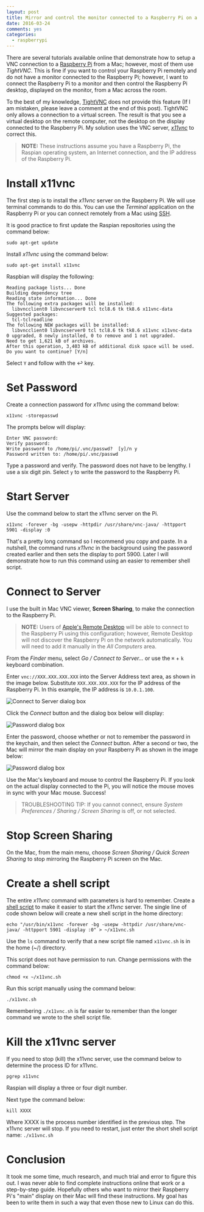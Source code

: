 ```yaml
---
layout: post
title: Mirror and control the monitor connected to a Raspberry Pi on a Mac
date: 2016-03-24
comments: yes
categories:
  - raspberrypi
---
```


There are several tutorials available online that demonstrate how to setup a VNC connection to a [Raspberry Pi][1229-0001] from a Mac; however, most of them use *TightVNC*. This is fine if you want to control your Raspberry Pi remotely and do not have a monitor connected to the Raspberry Pi; however, I want to connect the Raspberry Pi to a monitor and then control the Raspberry Pi desktop, displayed on the monitor, from a Mac across the room.

To the best of my knowledge, [TightVNC][1229-0002] does not provide this feature (If I am mistaken, please leave a comment at the end of this post). TightVNC only allows a connection to a virtual screen. The result is that you see a virtual desktop on the remote computer, not the desktop on the display connected to the Raspberry Pi. My solution uses the VNC server, *[x11vnc][1229-0003]* to correct this.

> **NOTE:** These instructions assume you have a Raspberry Pi, the Raspian operating system, an Internet connection, and the IP address of the Raspberry Pi.

# Install x11vnc
The first step is to install the *x11vnc* server on the Raspberry Pi. We will use terminal commands to do this. You can use the *Terminal* application on the Raspberry Pi or you can connect remotely from a Mac using [SSH][1229-0004].

It is good practice to first update the Raspian repositories using the command below:

`sudo apt-get update`

Install *x11vnc* using the command below:

`sudo apt-get install x11vnc`

Raspbian will display the following:

```
Reading package lists... Done
Building dependency tree
Reading state information... Done
The following extra packages will be installed:
  libvncclient0 libvncserver0 tcl tcl8.6 tk tk8.6 x11vnc-data
Suggested packages:
  tcl-tclreadline
The following NEW packages will be installed:
  libvncclient0 libvncserver0 tcl tcl8.6 tk tk8.6 x11vnc x11vnc-data
0 upgraded, 8 newly installed, 0 to remove and 1 not upgraded.
Need to get 1,621 kB of archives.
After this operation, 3,403 kB of additional disk space will be used.
Do you want to continue? [Y/n]
```

Select `Y` and follow with the ↩ key.

# Set Password
Create a connection password for *x11vnc* using the command below:

`x11vnc -storepasswd`

The prompts below will display:

```
Enter VNC password:
Verify password:
Write password to /home/pi/.vnc/passwd?  [y]/n y
Password written to: /home/pi/.vnc/passwd
```

Type a password and verify. The password does not have to be lengthy. I use a six digit pin. Select `y` to write the password to the Raspberry Pi.

# Start Server
Use the command below to start the x11vnc server on the Pi.

```
x11vnc -forever -bg -usepw -httpdir /usr/share/vnc-java/ -httpport 5901 -display :0
```

That's a pretty long command so I recommend you copy and paste. In a nutshell, the command runs *x11vnc* in the background using the password created earlier and then sets the display to port 5900. Later I will demonstrate how to run this command using an easier to remember shell script.

# Connect to Server
I use the built in Mac VNC viewer, **Screen Sharing**, to make the connection to the Raspberry Pi.

> **NOTE:** Users of [Apple's Remote Desktop][1229-0005] will be able to connect to the Raspberry Pi using this configuration; however, Remote Desktop will not discover the Raspberry Pi on the network automatically. You will need to add it manually in the *All Computers* area.

From the *Finder* menu, select *Go / Connect to Server…* or use the `⌘` + `k` keyboard combination.

Enter `vnc://XXX.XXX.XXX.XXX` into the Server Address text area, as shown in the image below. Substitute `XXX.XXX.XXX.XXX` for the IP address of the Raspberry Pi. In this example, the IP address is `10.0.1.100`.

![Connect to Server dialog box](http://www.stevencombs.com/images/posts/2016-03-23-connect-to-server-dialog-box.png)

Click the *Connect* button and the dialog box below will display:

![Password dialog box](http://www.stevencombs.com/images/posts/2016-03-23-password-dialog-box.png)

Enter the password, choose whether or not to remember the password in the keychain, and then select the *Connect* button. After a second or two, the Mac will mirror the main display on your Raspberry Pi as shown in the image below:

![Password dialog box](http://www.stevencombs.com/images/posts/2016-03-23-virtual-raspberry-pi.png)

Use the Mac's keyboard and mouse to control the Raspberry Pi. If you look on the actual display connected to the Pi, you will notice the mouse moves in sync with your Mac mouse. Success!

> TROUBLESHOOTING TIP: If you cannot connect, ensure *System Preferences / Sharing / Screen Sharing* is off, or not selected.

# Stop Screen Sharing

On the Mac, from the main menu, choose *Screen Sharing / Quick Screen Sharing* to stop mirroring the Raspberry Pi screen on the Mac.

# Create a shell script
The entire *x11vnc* command with parameters is hard to remember. Create a [shell script][1229-0006] to make it easier to start the *x11vnc* server. The single line of code shown below will create a new shell script in the home directory:

```
echo "/usr/bin/x11vnc -forever -bg -usepw -httpdir /usr/share/vnc-java/ -httpport 5901 -display :0" > ~/x11vnc.sh
```

Use the `ls` command to verify that a new script file named `x11vnc.sh` is in the home (~/) directory.

This script does not have permission to run. Change permissions with the command below:

```
chmod +x ~/x11vnc.sh
```

Run this script manually using the command below:

```
./x11vnc.sh
```

Remembering `./x11vnc.sh` is far easier to remember than the longer command we wrote to the shell script file.

# Kill the x11vnc server
If you need to stop (kill) the x11vnc server, use the command below to determine the process ID for x11vnc.

```pgrep x11vnc```

Raspian will display a three or four digit number. 

Next type the command below:

```
kill XXXX
``` 

Where XXXX is the process number identified in the previous step. The x11vnc server will stop. If you need to restart, just enter the short shell script name: `./x11vnc.sh`

# Conclusion
It took me some time, much research, and much trial and error to figure this out. I was never able to find complete instructions online that work or a  step-by-step guide. Hopefully others who want to mirror their Raspberry Pi's "main" display on their Mac will find these instructions. My goal has been to write them in such a way that even those new to Linux can do this.

[1229-0001]: http://amzn.to/1RotVKr
[1229-0002]: http://www.tightvnc.com/
[1229-0003]: http://www.karlrunge.com/x11vnc/
[1229-0004]: https://en.wikipedia.org/wiki/Secure_Shell
[1229-0005]: https://itunes.apple.com/us/app/apple-remote-desktop/id409907375?mt=12&uo=4&at=10l9vL
[1229-0006]: https://en.wikipedia.org/wiki/Shell_script
